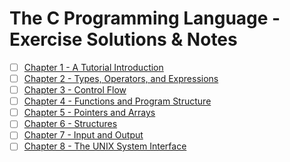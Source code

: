 # The C Programming Language - Exercise Solutions & Notes

- [ ] [Chapter 1 - A Tutorial Introduction](1-intro)
- [ ] [Chapter 2 - Types, Operators, and Expressions](2-types-operators-expressions)
- [ ] [Chapter 3 - Control Flow](3-control-flow)
- [ ] [Chapter 4 - Functions and Program Structure](4-fns-program-structure)
- [ ] [Chapter 5 - Pointers and Arrays](5-pointers-and-arrays)
- [ ] [Chapter 6 - Structures](6-structures)
- [ ] [Chapter 7 - Input and Output](7-io)
- [ ] [Chapter 8 - The UNIX System Interface](8-unix)
